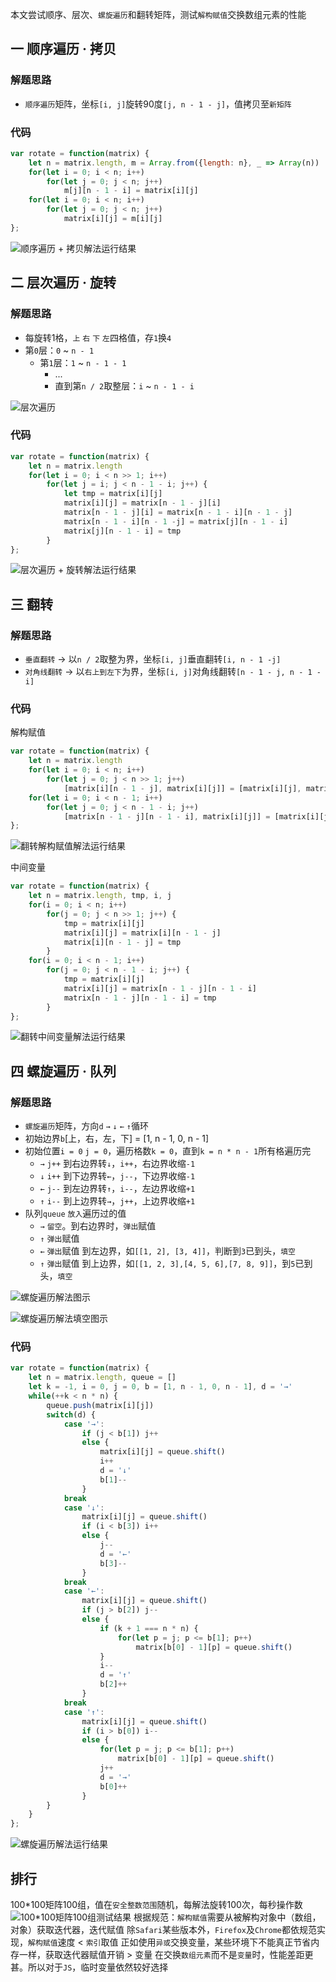 本文尝试顺序、层次、`螺旋遍历`和翻转矩阵，测试`解构赋值`交换数组元素的性能
## 一 顺序遍历 · 拷贝
### 解题思路
- `顺序遍历`矩阵，坐标`[i, j]`旋转90度`[j, n - 1 - j]`，值拷贝至`新矩阵`
### 代码
```javascript
var rotate = function(matrix) {
    let n = matrix.length, m = Array.from({length: n}, _ => Array(n))
    for(let i = 0; i < n; i++)
        for(let j = 0; j < n; j++)
            m[j][n - 1 - i] = matrix[i][j]
    for(let i = 0; i < n; i++)
        for(let j = 0; j < n; j++)
            matrix[i][j] = m[i][j]
};
```
![顺序遍历 + 拷贝解法运行结果](https://pic.leetcode-cn.com/1608356530-uKdqDV-1.png)

## 二 层次遍历 · 旋转
### 解题思路
- 每旋转1格，`上` `右` `下` `左`四格值，存`1`换`4`
- 第`0`层：`0` ~ `n - 1`
    - 第`1`层：`1` ~ `n - 1 - 1`
        - ...  
        - 直到第`n / 2`取整层：`i` ~ `n - 1 - i` 


![层次遍历](https://pic.leetcode-cn.com/1608357572-JEAytu-image.png)

### 代码
```javascript
var rotate = function(matrix) {
    let n = matrix.length
    for(let i = 0; i < n >> 1; i++)
        for(let j = i; j < n - 1 - i; j++) {
            let tmp = matrix[i][j]
            matrix[i][j] = matrix[n - 1 - j][i]
            matrix[n - 1 - j][i] = matrix[n - 1 - i][n - 1 - j]
            matrix[n - 1 - i][n - 1 -j] = matrix[j][n - 1 - i]
            matrix[j][n - 1 - i] = tmp
        }
};
```
![层次遍历 + 旋转解法运行结果](https://pic.leetcode-cn.com/1608357806-piJkkl-2.png)

## 三 翻转
### 解题思路
- `垂直翻转` → 以`n / 2`取整为界，坐标`[i, j]`垂直翻转`[i, n - 1 -j]`
- `对角线翻转` → 以`右上到左下`为界，坐标`[i, j]`对角线翻转`[n - 1 - j, n - 1 - i]`
### 代码
解构赋值
```javascript
var rotate = function(matrix) {
    let n = matrix.length
    for(let i = 0; i < n; i++)
        for(let j = 0; j < n >> 1; j++) 
            [matrix[i][n - 1 - j], matrix[i][j]] = [matrix[i][j], matrix[i][n - 1 - j]]
    for(let i = 0; i < n - 1; i++)
        for(let j = 0; j < n - 1 - i; j++)
            [matrix[n - 1 - j][n - 1 - i], matrix[i][j]] = [matrix[i][j], matrix[n - 1 - j][n - 1 - i]]
};
```
![翻转解构赋值解法运行结果](https://pic.leetcode-cn.com/1608357905-dZowqM-3.png)


中间变量
```javascript
var rotate = function(matrix) {
    let n = matrix.length, tmp, i, j
    for(i = 0; i < n; i++)
        for(j = 0; j < n >> 1; j++) {
            tmp = matrix[i][j]
            matrix[i][j] = matrix[i][n - 1 - j]
            matrix[i][n - 1 - j] = tmp
        }
    for(i = 0; i < n - 1; i++)
        for(j = 0; j < n - 1 - i; j++) {
            tmp = matrix[i][j]
            matrix[i][j] = matrix[n - 1 - j][n - 1 - i]
            matrix[n - 1 - j][n - 1 - i] = tmp
        }
};
```
![翻转中间变量解法运行结果](https://pic.leetcode-cn.com/1608357943-BXoHhT-4.png)

## 四 螺旋遍历 · 队列
### 解题思路
- `螺旋遍历`矩阵，方向`d` `→` `↓` `←` `↑`循环
- 初始边界`b`[上，右，左，下] = [1, n - 1, 0, n - 1]
- 初始位置`i = 0` `j = 0`，遍历格数`k = 0`，直到`k = n * n - 1`所有格遍历完
    - `→` `j++` 到右边界转`↓`，`i++`，右边界收缩`-1`
    - `↓` `i++` 到下边界转`←`，`j--`，下边界收缩`-1`
    - `←` `j--` 到左边界转`↑`，`i--`，左边界收缩`+1`
    - `↑` `i--` 到上边界转`→`，`j++`，上边界收缩`+1`
- 队列`queue` `放入`遍历过的值
    - `→` `留空`。到右边界时，`弹出`赋值
    - `↑` `弹出`赋值
    - `←` `弹出`赋值 到左边界，如`[[1, 2], [3, 4]]`，判断到`3`已到头，`填空`
    - `↑` `弹出`赋值 到上边界，如`[[1, 2, 3],[4, 5, 6],[7, 8, 9]]`，到`5`已到头，`填空`

![螺旋遍历解法图示](https://pic.leetcode-cn.com/1608356149-iUbHqC-image.png)

![螺旋遍历解法填空图示](https://pic.leetcode-cn.com/1608356228-PTNRVH-image.png)
### 代码

```javascript
var rotate = function(matrix) {
    let n = matrix.length, queue = []
    let k = -1, i = 0, j = 0, b = [1, n - 1, 0, n - 1], d = '→'
    while(++k < n * n) {
        queue.push(matrix[i][j])
        switch(d) {
            case '→':
                if (j < b[1]) j++
                else {
                    matrix[i][j] = queue.shift()
                    i++
                    d = '↓'
                    b[1]--
                }
            break
            case '↓':
                matrix[i][j] = queue.shift()
                if (i < b[3]) i++
                else {
                    j--
                    d = '←'
                    b[3]--
                }
            break
            case '←':
                matrix[i][j] = queue.shift()
                if (j > b[2]) j--
                else {
                    if (k + 1 === n * n) {
                        for(let p = j; p <= b[1]; p++) 
                            matrix[b[0] - 1][p] = queue.shift()
                    }
                    i--
                    d = '↑'
                    b[2]++
                }
            break
            case '↑':
                matrix[i][j] = queue.shift()
                if (i > b[0]) i--
                else {
                    for(let p = j; p <= b[1]; p++) 
                        matrix[b[0] - 1][p] = queue.shift()
                    j++
                    d = '→'
                    b[0]++
                }
        }
    }
};
```
![螺旋遍历解法运行结果](https://pic.leetcode-cn.com/1608355272-RXWqwj-5.png)

## 排行
100*100矩阵100组，值在`安全整数范围`随机，每解法旋转100次，每秒操作数
![100*100矩阵100组测试结果](https://pic.leetcode-cn.com/1608359085-NwEwRd-image.png)
根据规范：`解构赋值`需要从被解构对象中（数组，对象）获取迭代器，迭代赋值
除`Safari`某些版本外，`Firefox`及`Chrome`都依规范实现，`解构赋值`速度 < `索引`取值
正如使用`异或`交换变量，某些环境下不能真正节省内存一样，获取迭代器赋值开销 > 变量
在交换`数组元素`而不是`变量`时，性能差距更甚。所以对于`JS`，临时变量依然较好选择
